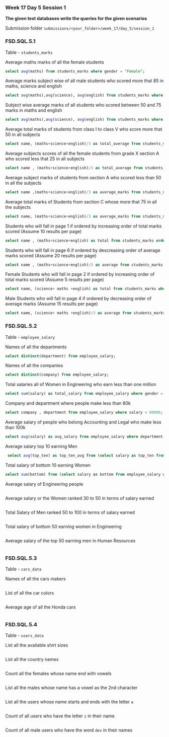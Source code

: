 ### Week 17 Day 5 Session 1

**The given test databases write the queries for the given scenarios**

Submission folder `submissions/<your_folder>/week_17/day_5/session_1`

### FSD.SQL.5.1

Table - `students_marks`

Average maths marks of all the female students

```sql
select avg(maths) from students_marks where gender = "Female";
```

Average marks subject wise of all male students who scored more that 85 in maths, science and english

```sql
select avg(maths),avg(science), avg(english) from students_marks where gender= "Male" and (maths>85 and science > 85 and english > 85);
```

Subject wise average marks of all students who scored between 50 and 75 marks in maths and english

```sql
select avg(maths),avg(science), avg(english) from students_marks where (english between 50 and 75) and (maths between 50 and 75) ;
```

Average total marks of students from class I to class V who score more that 50 in all subjects

```sql
select name, (maths+science+english)/3 as total_average from students_marks where class in ("I","II","III","IV","V") and (maths > 50 and science > 50 and english > 50);
```

Average subjects scores of all the female students from grade X section A who scored less that 25 in all subjects

```sql
select name , (maths+science+english)/3 as total_average from students_marks where (gender="Female" and class="X" and section="A") and (maths < 25 and science < 25 and english < 25);
```

Average subject marks of students from section A who scored less than 50 in all the subjects

```sql
select name ,(maths+science+english)/3 as average_marks from students_marks where section ="A" and (maths < 50 and science < 50 and english < 50);
```

Average total marks of Students from section C whose more that 75 in all the subjects

```sql
select name, (maths+science+english)/3 as average_marks from students_marks where section ="C" and (maths > 75 and science > 75 and english > 75);
```

Students who will fall in page 1 if ordered by increasing order of total marks scored (Assume 10 results per page)

```sql
select name , (maths+science+english) as total from students_marks order by total limit 10;
```

Students who will fall in page 6 if ordered by descreasing order of average marks scored (Assume 20 results per page)

```sql
select name , (maths+science+english)/3 as average from students_marks order by average desc limit 100,20;
```

Female Students who will fall in page 2 if ordered by increasing order of total marks scored (Assume 5 results per page)

```sql
select name, (science+ maths +english) as total from students_marks where gender = "Female" order by total limit 5,5;
```

Male Students who will fall in page 4 if ordered by decreasing order of average marks (Assume 15 results per page)

```sql
select name, (science+ maths +english)/3 as average from students_marks where gender = "Male" order by average desc limit 45,15;
```

### FSD.SQL.5.2

Table - `employee_salary`

Names of all the departments

```sql
select distinct(department) from employee_salary;
```

Names of all the companies

```sql
select distinct(company) from employee_salary;
```

Total salaries all of Women in Engineering who earn less than one million

```sql
select sum(salary) as total_salary from employee_salary where gender = "Female" and department="Engineering" and salary < 1000000;
```

Company and department where people make less than 80k

```sql
select company , department from employee_salary where salary < 80000;
```

Average salary of people who belong Accounting and Legal who make less than 100k

```sql
select avg(salary) as avg_salary from employee_salary where department in ("Legal","Accounting") and salary < 100000;
```

Average salary top 10 earning Men

```sql
 select avg(top_ten) as top_ten_avg from (select salary as top_ten from employee_salary where gender="Male" order by salary desc limit 10) as top_salary;
```

Total salary of bottom 10 earning Women

```sql
select sum(bottom) from (select salary as bottom from employee_salary where gender = "Female" order by salary limit 10) as bottom_ten;
```

Average salary of Engineering people

```sql

```

Average salary or the Women ranked 30 to 50 in terms of salary earned

```sql

```

Total Salary of Men ranked 50 to 100 in terms of salary earned

```sql

```

Total salary of bottom 50 earning women in Engineering

```sql

```

Average salary of the top 50 earning men in Human Resources

```sql

```

### FSD.SQL.5.3

Table - `cars_data`

Names of all the cars makers

```sql

```

List of all the car colors

```sql

```

Average age of all the Honda cars

```sql

```

### FSD.SQL.5.4

Table - `users_data`

List all the available shirt sizes

```sql

```

List all the country names

```sql

```

Count all the females whose name end with vowels

```sql

```

List all the males whose name has a vowel as the 2nd character

```sql

```

List all the users whose name starts and ends with the letter `a`

```sql

```

Count of all users who have the letter `z` in their name

```sql

```

Count of all male users who have the word `dev` in their names

```sql

```
